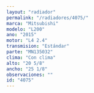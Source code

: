 ```yaml
---
layout: "radiador"
permalink: "/radiadores/4075/"
marca: "Mitsubishi"
modelo: "L200"
ano: "2015"
motor: "L4 2.4"
transmision: "Estándar"
parte: "MN135032"
clima: "Con clima"
alto: "20 5/8"
ancho: "25 1/8"
observaciones: ""
id: "4075"
---
```


